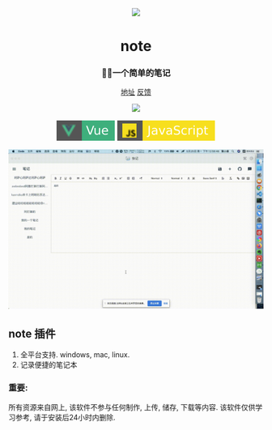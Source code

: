 <p align="center">
<img src="https://s1.ax1x.com/2020/05/24/Yz4J6P.png" >
</p>
<h1  align="center">
note
    <h3 align="center">📝🎨一个简单的笔记</h3>
</h1>
<p align="center">
<a href="https://github.com/xkloveme/utools-note" target="_blank">地址</a>
<a href="https://github.com/xkloveme/utools-note/issues" target="_blank">反馈</a>
</p>
<p align="center">
<img src="https://forthebadge.com/images/badges/built-with-love.svg">
<p>
<p align="center">
<img src="https://github.com/aleen42/badges/raw/master/src/vue_flat_square.svg?sanitize=true">
<img src="https://github.com/aleen42/badges/raw/master/src/javascript_flat_square.svg?sanitize=true">
</p>

![image](./utools-note.gif)
## note 插件

1. 全平台支持. windows, mac, linux.
2. 记录便捷的笔记本





### 重要: 
所有资源来自网上, 该软件不参与任何制作, 上传, 储存, 下载等内容. 该软件仅供学习参考, 请于安装后24小时内删除.
